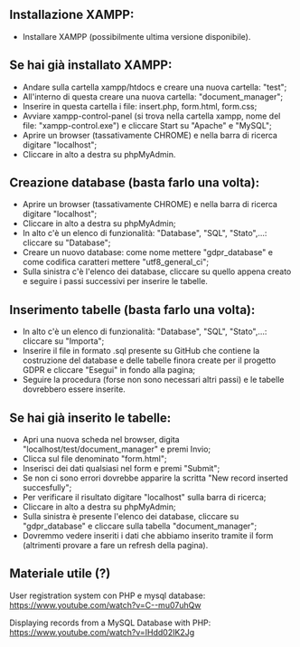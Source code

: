 ## Installazione XAMPP:

* Installare XAMPP (possibilmente ultima versione disponibile).

## Se hai già installato XAMPP:

* Andare sulla cartella xampp/htdocs e creare una nuova cartella: "test";
* All'interno di questa creare una nuova cartella: "document_manager";
* Inserire in questa cartella i file: insert.php, form.html, form.css;
* Avviare xampp-control-panel (si trova nella cartella xampp, nome del file: "xampp-control.exe") e cliccare Start su "Apache" e "MySQL";
* Aprire un browser (tassativamente CHROME) e nella barra di ricerca digitare "localhost";
* Cliccare in alto a destra su phpMyAdmin.

## Creazione database (basta farlo una volta):

* Aprire un browser (tassativamente CHROME) e nella barra di ricerca digitare "localhost";
* Cliccare in alto a destra su phpMyAdmin;
* In alto c'è un elenco di funzionalità: "Database", "SQL", "Stato",...: cliccare su "Database";
* Creare un nuovo database: come nome mettere "gdpr_database" e come codifica caratteri mettere "utf8_general_ci";
* Sulla sinistra c'è l'elenco dei database, cliccare su quello appena creato e seguire i passi successivi per inserire le tabelle.

## Inserimento tabelle (basta farlo una volta):

* In alto c'è un elenco di funzionalità: "Database", "SQL", "Stato",...: cliccare su "Importa";
* Inserire il file in formato .sql presente su GitHub che contiene la costruzione del database e delle tabelle finora create per il progetto GDPR e cliccare "Esegui" in fondo alla pagina;
* Seguire la procedura (forse non sono necessari altri passi) e le tabelle dovrebbero essere inserite.

## Se hai già inserito le tabelle:

* Apri una nuova scheda nel browser, digita "localhost/test/document_manager" e premi Invio;
* Clicca sul file denominato "form.html";
* Inserisci dei dati qualsiasi nel form e premi "Submit";
* Se non ci sono errori dovrebbe apparire la scritta "New record inserted succesfully";
* Per verificare il risultato digitare "localhost" sulla barra di ricerca;
* Cliccare in alto a destra su phpMyAdmin;
* Sulla sinistra è presente l'elenco dei database, cliccare su "gdpr_database" e cliccare sulla tabella "document_manager";
* Dovremmo vedere inseriti i dati che abbiamo inserito tramite il form (altrimenti provare a fare un refresh della pagina).








## Materiale utile (?)

User registration system con PHP e mysql database: https://www.youtube.com/watch?v=C--mu07uhQw

Displaying records from a MySQL Database with PHP: https://www.youtube.com/watch?v=IHdd02IK2Jg